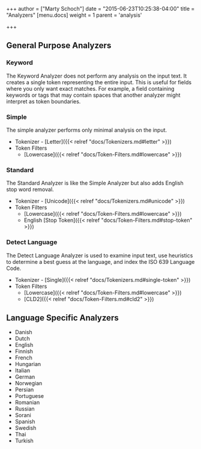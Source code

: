 +++
author = ["Marty Schoch"]
date = "2015-06-23T10:25:38-04:00"
title = "Analyzers"
[menu.docs]
weight = 1
parent = 'analysis'

+++

## General Purpose Analyzers

### Keyword

The Keyword Analyzer does not perform any analysis on the input text.  It creates a single token representing the entire input.  This is useful for fields where you only want exact matches.  For example, a field containing keywords or tags that may contain spaces that another analyzer might interpret as token boundaries.

### Simple

The simple analyzer performs only minimal analysis on the input.

* Tokenizer - [Letter]({{< relref "docs/Tokenizers.md#letter" >}})
* Token Filters
  * [Lowercase]({{< relref "docs/Token-Filters.md#lowercase" >}})


### Standard

The Standard Analyzer is like the Simple Analyzer but also adds English stop word removal.

* Tokenizer - [Unicode]({{< relref "docs/Tokenizers.md#unicode" >}})
* Token Filters
  * [Lowercase]({{< relref "docs/Token-Filters.md#lowercase" >}})
  * English [Stop Token]({{< relref "docs/Token-Filters.md#stop-token" >}})

### Detect Language

The Detect Language Analyzer is used to examine input text, use heuristics to determine a best guess at the language, and index the ISO 639 Language Code.

* Tokenizer - [Single]({{< relref "docs/Tokenizers.md#single-token" >}})
* Token Filters
  * [Lowercase]({{< relref "docs/Token-Filters.md#lowercase" >}})
  * [CLD2]({{< relref "docs/Token-Filters.md#cld2" >}})

## Language Specific Analyzers

* Danish
* Dutch
* English
* Finnish
* French
* Hungarian
* Italian
* German
* Norwegian
* Persian
* Portuguese
* Romanian
* Russian
* Sorani
* Spanish
* Swedish
* Thai
* Turkish
